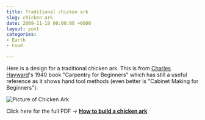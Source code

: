 ```yaml
---
title: Traditional chicken ark
slug: chicken-ark
date: 2009-11-19 00:00:00 +0000
layout: post
categories: 
- Earth
- Food

---
```

Here is a design for a traditional chicken ark. This is from [Charles Hayward][woodworkinghistory]'s 1940 book "Carpentry for Beginners" which has still a useful reference as it shows hand tool methods (even better is "Cabinet Making for Beginners").

![Picture of Chicken Ark][williampickup]

Click here for the full PDF -\>&#xa0;**[How to build a chicken ark][williampickup 2]**

[williampickup]: /assets/images/2014/02/1054edbf79.jpg "Chicken Ark"
[williampickup 2]: /assets/images/2014/02/Poultry-Pen.pdf "Traditional Chicken Ark plans"
[woodworkinghistory]: http://www.woodworkinghistory.com/manual_author18.htm
